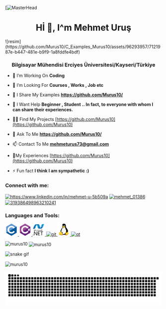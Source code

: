 [![MasterHead](https://academy.avast.com/hubfs/New_Avast_Academy/Hackers/Hacker-Thumb-a1.png)
<h1 align="center">Hİ 👋, I^m Mehmet Uruş</h1>![resim](https://github.com/Murus10/C_Examples_Murus10/assets/96293957/7121987e-b447-481e-b9f9-1a8fddfe4bdf)

<h3 align="center">Bilgisayar Mühendisi Erciyes Üniversitesi/Kayseri/Türkiye</h3>

- 🔭 I’m Working On **Coding**

- 🌱 I’m Looking For **Courses , Works , Job etc**

- 👯 I Share My Examples **https://github.com/Murus10/**

- 🤝 I Want Help **Beginner , Student .. In fact, to everyone with whom I can share their experiences.**

- 👨‍💻 Find My Projects [https://github.com/Murus10](https://github.com/Murus10)

- 💬 Ask To Me **https://github.com/Murus10/**

- 📫 Contact To Me **mehmeturus73@gmail.com**

- 📄My Experiences [https://github.com/Murus10](https://github.com/Murus10)

- ⚡ Fun fact **I think I am sympathetic :)**

<h3 align="left">Connect with me:</h3>
<p align="left">
<a href="https://linkedin.com/in/https://www.linkedin.com/in/mehmet-u-5b509a" target="blank"><img align="center" src="https://raw.githubusercontent.com/rahuldkjain/github-profile-readme-generator/master/src/images/icons/Social/linked-in-alt.svg" alt="https://www.linkedin.com/in/mehmet-u-5b509a" height="30" width="40" /></a>
<a href="https://instagram.com/mehmet_01386" target="blank"><img align="center" src="https://raw.githubusercontent.com/rahuldkjain/github-profile-readme-generator/master/src/images/icons/Social/instagram.svg" alt="mehmet_01386" height="30" width="40" /></a>
<a href="https://discord.gg/319386498963210241" target="blank"><img align="center" src="https://raw.githubusercontent.com/rahuldkjain/github-profile-readme-generator/master/src/images/icons/Social/discord.svg" alt="319386498963210241" height="30" width="40" /></a>
</p>

<h3 align="left">Languages and Tools:</h3>
<p align="left"> <a href="https://www.cprogramming.com/" target="_blank" rel="noreferrer"> <img src="https://raw.githubusercontent.com/devicons/devicon/master/icons/c/c-original.svg" alt="c" width="40" height="40"/> </a> <a href="https://www.w3schools.com/cs/" target="_blank" rel="noreferrer"> <img src="https://raw.githubusercontent.com/devicons/devicon/master/icons/csharp/csharp-original.svg" alt="csharp" width="40" height="40"/> </a> <a href="https://dotnet.microsoft.com/" target="_blank" rel="noreferrer"> <img src="https://raw.githubusercontent.com/devicons/devicon/master/icons/dot-net/dot-net-original-wordmark.svg" alt="dotnet" width="40" height="40"/> </a> <a href="https://git-scm.com/" target="_blank" rel="noreferrer"> <img src="https://www.vectorlogo.zone/logos/git-scm/git-scm-icon.svg" alt="git" width="40" height="40"/> </a> <a href="https://www.linux.org/" target="_blank" rel="noreferrer"> <img src="https://raw.githubusercontent.com/devicons/devicon/master/icons/linux/linux-original.svg" alt="linux" width="40" height="40"/> </a> <a href="https://www.qt.io/" target="_blank" rel="noreferrer"> <img src="https://upload.wikimedia.org/wikipedia/commons/0/0b/Qt_logo_2016.svg" alt="qt" width="40" height="40"/> </a> </p>

<p><img align="left" src="https://github-readme-stats.vercel.app/api/top-langs?username=murus10&show_icons=true&locale=en&layout=compact" alt="murus10" /></p>

<p>&nbsp;<img align="center" src="https://github-readme-stats.vercel.app/api?username=murus10&show_icons=true&locale=en" alt="murus10" /></p>

![snake gif](https://github.com/Murus10/Murus10/blob/output/github-contribution-grid-snake.gif)

<p><img align="center" src="https://github-readme-streak-stats.herokuapp.com/?user=murus10&" alt="murus10" /></p>

<picture>
  <source media="(prefers-color-scheme: dark)" srcset="https://raw.githubusercontent.com/CagatayAkkas/CagatayAkkas/output/github-contribution-grid-snake-dark.svg">
  <source media="(prefers-color-scheme: light)" srcset="https://raw.githubusercontent.com/CagatayAkkas/CagatayAkkas/output/github-contribution-grid-snake.svg">
  <img alt="github contribution grid snake animation" src="https://raw.githubusercontent.com/CagatayAkkas/CagatayAkkas/output/github-contribution-grid-snake.svg">
</picture>

